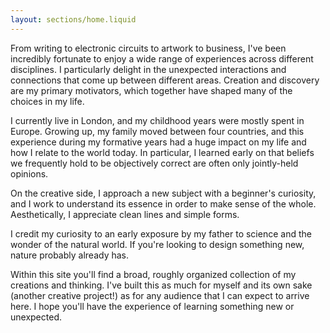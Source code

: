 ```yaml
---
layout: sections/home.liquid
---
```


From writing to electronic circuits to artwork to business, I've been incredibly fortunate to enjoy a wide range of experiences across different disciplines. I particularly delight in the unexpected interactions and connections that come up between different areas. Creation and discovery are my primary motivators, which together have shaped many of the choices in my life. 

I currently live in London, and my childhood years were mostly spent in Europe. Growing up, my family moved between four countries, and this experience during my formative years had a huge impact on my life and how I relate to the world today. In particular, I learned early on that beliefs we frequently hold to be objectively correct are often only jointly-held opinions.

On the creative side, I approach a new subject with a beginner's curiosity, and I work to understand its essence in order to make sense of the whole. Aesthetically, I appreciate clean lines and simple forms.

I credit my curiosity to an early exposure by my father to science and the wonder of the natural world. If you're looking to design something new, nature probably already has.

Within this site you'll find a broad, roughly organized collection of my creations and thinking. I've built this as much for myself and its own sake (another creative project!) as for any audience that I can expect to arrive here. I hope you'll have the experience of learning something new or unexpected.
